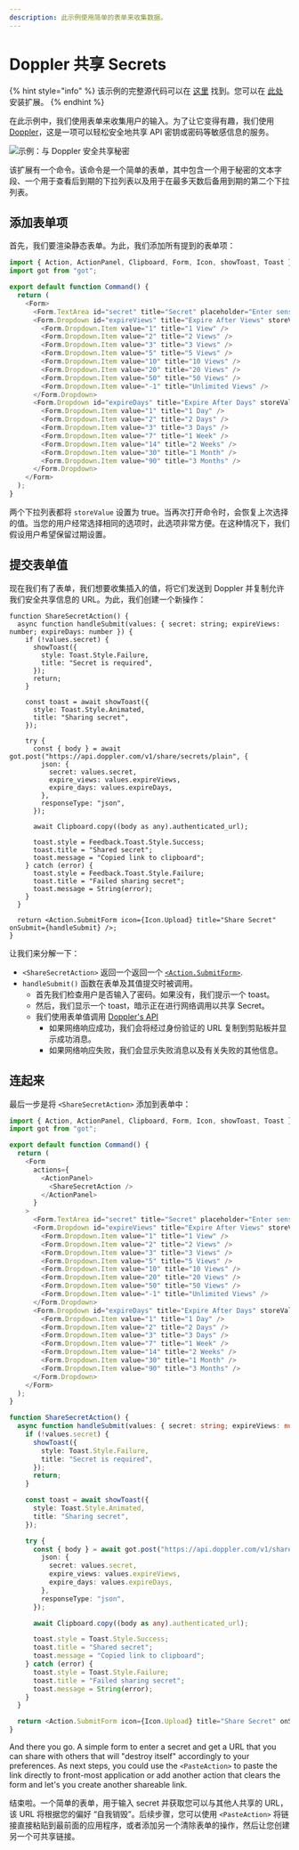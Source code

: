 ```yaml
---
description: 此示例使用简单的表单来收集数据。
---
```


# Doppler 共享 Secrets

{% hint style="info" %}
该示例的完整源代码可以在 [这里](https://github.com/raycast/extensions/tree/main/extensions/doppler-share-secrets#readme) 找到。您可以在 [此处](https://www.raycast.com/thomas/doppler-share-secrets) 安装扩展。
{% endhint %}

在此示例中，我们使用表单来收集用户的输入。为了让它变得有趣，我们使用 [Doppler](http://share.doppler.com/)，这是一项可以轻松安全地共享 API 密钥或密码等敏感信息的服务。

![示例：与 Doppler 安全共享秘密](../.gitbook/assets/example-doppler-share-secrets.png)

该扩展有一个命令。该命令是一个简单的表单，其中包含一个用于秘密的文本字段、一个用于查看后到期的下拉列表以及用于在最多天数后备用到期的第二个下拉列表。

## 添加表单项

首先，我们要渲染静态表单。为此，我们添加所有提到的表单项：

```typescript
import { Action, ActionPanel, Clipboard, Form, Icon, showToast, Toast } from "@raycast/api";
import got from "got";

export default function Command() {
  return (
    <Form>
      <Form.TextArea id="secret" title="Secret" placeholder="Enter sensitive data to securely share…" />
      <Form.Dropdown id="expireViews" title="Expire After Views" storeValue>
        <Form.Dropdown.Item value="1" title="1 View" />
        <Form.Dropdown.Item value="2" title="2 Views" />
        <Form.Dropdown.Item value="3" title="3 Views" />
        <Form.Dropdown.Item value="5" title="5 Views" />
        <Form.Dropdown.Item value="10" title="10 Views" />
        <Form.Dropdown.Item value="20" title="20 Views" />
        <Form.Dropdown.Item value="50" title="50 Views" />
        <Form.Dropdown.Item value="-1" title="Unlimited Views" />
      </Form.Dropdown>
      <Form.Dropdown id="expireDays" title="Expire After Days" storeValue>
        <Form.Dropdown.Item value="1" title="1 Day" />
        <Form.Dropdown.Item value="2" title="2 Days" />
        <Form.Dropdown.Item value="3" title="3 Days" />
        <Form.Dropdown.Item value="7" title="1 Week" />
        <Form.Dropdown.Item value="14" title="2 Weeks" />
        <Form.Dropdown.Item value="30" title="1 Month" />
        <Form.Dropdown.Item value="90" title="3 Months" />
      </Form.Dropdown>
    </Form>
  );
}
```

两个下拉列表都将 `storeValue` 设置为 true。当再次打开命令时，会恢复上次选择的值。当您的用户经常选择相同的选项时，此选项非常方便。在这种情况下，我们假设用户希望保留过期设置。

## 提交表单值

现在我们有了表单，我们想要收集插入的值，将它们发送到 Doppler 并复制允许我们安全共享信息的 URL。为此，我们创建一个新操作：

```tsx
function ShareSecretAction() {
  async function handleSubmit(values: { secret: string; expireViews: number; expireDays: number }) {
    if (!values.secret) {
      showToast({
        style: Toast.Style.Failure,
        title: "Secret is required",
      });
      return;
    }

    const toast = await showToast({
      style: Toast.Style.Animated,
      title: "Sharing secret",
    });

    try {
      const { body } = await got.post("https://api.doppler.com/v1/share/secrets/plain", {
        json: {
          secret: values.secret,
          expire_views: values.expireViews,
          expire_days: values.expireDays,
        },
        responseType: "json",
      });

      await Clipboard.copy((body as any).authenticated_url);

      toast.style = Feedback.Toast.Style.Success;
      toast.title = "Shared secret";
      toast.message = "Copied link to clipboard";
    } catch (error) {
      toast.style = Feedback.Toast.Style.Failure;
      toast.title = "Failed sharing secret";
      toast.message = String(error);
    }
  }

  return <Action.SubmitForm icon={Icon.Upload} title="Share Secret" onSubmit={handleSubmit} />;
}
```

让我们来分解一下：

* `<ShareSecretAction>` 返回一个返回一个 [`<Action.SubmitForm>`](../api-can-kao/user-interface/actions.md#action.submitform).
* `handleSubmit()` 函数在表单及其值提交时被调用。
  * 首先我们检查用户是否输入了密码。如果没有，我们提示一个 toast。
  * 然后，我们显示一个 toast，暗示正在进行网络调用以共享 Secret。
  * 我们使用表单值调用  [Doppler's API](https://docs.doppler.com/reference/share-secret)&#x20;
    * 如果网络响应成功，我们会将经过身份验证的 URL 复制到剪贴板并显示成功消息。
    * 如果网络响应失败，我们会显示失败消息以及有关失败的其他信息。

## 连起来

最后一步是将  `<ShareSecretAction>`  添加到表单中：

```typescript
import { Action, ActionPanel, Clipboard, Form, Icon, showToast, Toast } from "@raycast/api";
import got from "got";

export default function Command() {
  return (
    <Form
      actions={
        <ActionPanel>
          <ShareSecretAction />
        </ActionPanel>
      }
    >
      <Form.TextArea id="secret" title="Secret" placeholder="Enter sensitive data to securely share…" />
      <Form.Dropdown id="expireViews" title="Expire After Views" storeValue>
        <Form.Dropdown.Item value="1" title="1 View" />
        <Form.Dropdown.Item value="2" title="2 Views" />
        <Form.Dropdown.Item value="3" title="3 Views" />
        <Form.Dropdown.Item value="5" title="5 Views" />
        <Form.Dropdown.Item value="10" title="10 Views" />
        <Form.Dropdown.Item value="20" title="20 Views" />
        <Form.Dropdown.Item value="50" title="50 Views" />
        <Form.Dropdown.Item value="-1" title="Unlimited Views" />
      </Form.Dropdown>
      <Form.Dropdown id="expireDays" title="Expire After Days" storeValue>
        <Form.Dropdown.Item value="1" title="1 Day" />
        <Form.Dropdown.Item value="2" title="2 Days" />
        <Form.Dropdown.Item value="3" title="3 Days" />
        <Form.Dropdown.Item value="7" title="1 Week" />
        <Form.Dropdown.Item value="14" title="2 Weeks" />
        <Form.Dropdown.Item value="30" title="1 Month" />
        <Form.Dropdown.Item value="90" title="3 Months" />
      </Form.Dropdown>
    </Form>
  );
}

function ShareSecretAction() {
  async function handleSubmit(values: { secret: string; expireViews: number; expireDays: number }) {
    if (!values.secret) {
      showToast({
        style: Toast.Style.Failure,
        title: "Secret is required",
      });
      return;
    }

    const toast = await showToast({
      style: Toast.Style.Animated,
      title: "Sharing secret",
    });

    try {
      const { body } = await got.post("https://api.doppler.com/v1/share/secrets/plain", {
        json: {
          secret: values.secret,
          expire_views: values.expireViews,
          expire_days: values.expireDays,
        },
        responseType: "json",
      });

      await Clipboard.copy((body as any).authenticated_url);

      toast.style = Toast.Style.Success;
      toast.title = "Shared secret";
      toast.message = "Copied link to clipboard";
    } catch (error) {
      toast.style = Toast.Style.Failure;
      toast.title = "Failed sharing secret";
      toast.message = String(error);
    }
  }

  return <Action.SubmitForm icon={Icon.Upload} title="Share Secret" onSubmit={handleSubmit} />;
}
```

And there you go. A simple form to enter a secret and get a URL that you can share with others that will "destroy itself" accordingly to your preferences. As next steps, you could use the `<PasteAction>` to paste the link directly to front-most application or add another action that clears the form and let's you create another shareable link.

结束啦。一个简单的表单，用于输入 secret 并获取您可以与其他人共享的 URL，该 URL 将根据您的偏好 “自我销毁”。后续步骤，您可以使用 `<PasteAction>` 将链接直接粘贴到最前面的应用程序，或者添加另一个清除表单的操作，然后让您创建另一个可共享链接。
